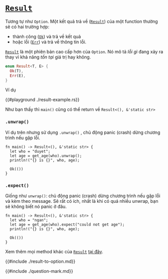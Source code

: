 # [`Result`](https://doc.rust-lang.org/std/result/)

Tương tự như `Option`.
Một kết quả trả về ([`Result`](https://doc.rust-lang.org/std/result/))
của một function thường sẽ có hai trường hợp:

- thành công ([`Ok`](https://doc.rust-lang.org/std/result/enum.Result.html#variant.Ok)) và trả về kết quả
- hoặc lỗi ([`Err`](https://doc.rust-lang.org/std/result/enum.Result.html#variant.Err)) và trả về thông tin lỗi.

[`Result`](https://doc.rust-lang.org/std/result/) là một phiên bản cao cấp hơn của `Option`.
Nó mô tả *lỗi gì* đang xảy ra thay vì khả năng *tồn tại* giá trị hay không.


```rust
enum Result<T, E> {
  Ok(T),
  Err(E),
}
```

Ví dụ

{{#playground ./result-example.rs}}

Như bạn thấy thì `main()` cũng có thể return về `Result<(), &'static str>`

### `.unwrap()`

Ví dụ trên nhưng sử dụng `.unwrap()` , chủ động panic (crash) dừng chương trình nếu gặp lỗi.

```rust,editable
fn main() -> Result<(), &'static str> {
  let who = "duyet";
  let age = get_age(who).unwrap();
  println!("{} is {}", who, age);

  Ok(())
}
```

### `.expect()`

Giống như `unwrap()`: chủ động panic (crash) dừng chương trình nếu gặp lỗi và kèm theo message. Sẽ rất có ích, nhất là khi có quá nhiều unwrap, bạn sẽ không biết nó panic ở đâu.

```rust,editable
fn main() -> Result<(), &'static str> {
  let who = "ngan";
  let age = get_age(who).expect("could not get age");
  println!("{} is {}", who, age);

  Ok(())
}
```

Xem thêm mọi method khác của [`Result`](https://doc.rust-lang.org/std/result/enum.Result.html) [tại đây](https://doc.rust-lang.org/std/result/enum.Result.html).

{{#include ./result-to-option.md}}

{{#include ./question-mark.md}}

